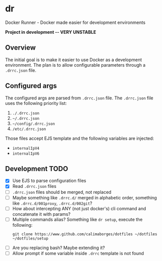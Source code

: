 # dr

Docker Runner - Docker made easier for development environments

**Project in development -- VERY UNSTABLE**

## Overview

The initial goal is to make it easier to use Docker as a development
environment. The plan is to allow configurable parameters through a `.drrc.json`
file.

## Configured args

The configured args are parsed from `.drrc.json` file. The `.drrc.json` file
uses the following priority list:

1. `./.drrc.json`
2. `~/.drrc.json`
3. `~/config/.drrc.json`
4. `/etc/.drrc.json`

Those files accept EJS template and the following variables are injected:

- `internalIpV4`
- `internalIpV6`

## Development TODO

- [x] Use EJS to parse configuration files
- [x] Read `.drrc.json` files
- [ ] `.drrc.json` files should be merged, not replaced
- [ ] Maybe something like `.drrc.d/` merged in alphabetic order, something like `.drrc.d/001proxy`, `.drrc.d/002git`?
- [ ] How about intercepting ANY (not just docker's) cli command and concatenate it with params?
- [ ] Multiple commands alias? Something like `dr setup`, execute the following:
  ```
  git clone https://www.github.com/calimaborges/dotfiles ~/dotfiles
  ~/dotfiles/setup
  ```
- [ ] Are you replacing bash? Maybe extending it?
- [ ] Allow prompt if some variable inside `.drrc` template is not found
